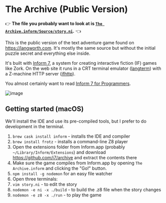 # The Archive (Public Version)

👉 **The file you probably want to look at is [`The Archive.inform/Source/story.ni`](https://github.com/statico/the-archive-public/blob/master/The%20Archive.inform/Source/story.ni).** 👈

This is the public version of the text adventure game found on https://langworth.com. It's mostly the same source but without the initial puzzle secret and everything else inside.

It's built with [Inform 7](http://inform7.com/), a system for creating interactive fiction (IF) games like Zork. On the web site it runs in a CRT terminal emulator ([langterm](https://github.com/statico/langterm)) with a Z-machine HTTP server ([ifhttp](https://github.com/statico/ifhttp)).

You almost certainly want to read [Inform 7 for Programmers](http://www.ifwiki.org/index.php/Inform_7_for_Programmers).

![image](https://user-images.githubusercontent.com/137158/94717063-a6e96c00-0304-11eb-956c-24848b2a63e6.png)

## Getting started (macOS)

We'll install the IDE and use its pre-compiled tools, but I prefer to do development in the terminal.

1. `brew cask install inform` - installs the IDE and compiler
1. `brew install frotz` - installs a command-line Z8 player
1. Open the extensions folder from Inform.app (probably `~/Library/Inform/Extensions`) and download https://github.com/i7/archive and extract the contents there
1. Make sure the game compiles from Inform.app by opening `The Archive.inform` and clicking the "Go!" button.
1. `npm install -g nodemon` for an easy file watcher
1. Open three terminals:
1. `vim story.ni` - to edit the story
1. `nodemon -e ni -x ./build` - to build the .z8 file when the story changes
1. `nodemon -e z8 -x ./run` - to play the game
